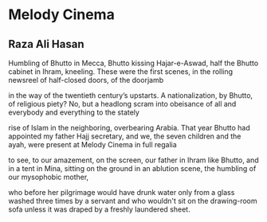 # Melody Cinema
## Raza Ali Hasan
Humbling of Bhutto in Mecca, Bhutto kissing
Hajar-e-Aswad, half the Bhutto cabinet in Ihram,
kneeling. These were the first scenes, in the rolling
newsreel of half-closed doors, of the doorjamb

in the way of the twentieth century’s upstarts.
A nationalization, by Bhutto, of religious piety?
No, but a headlong scram into obeisance
of all and everybody and everything to the stately

rise of Islam in the neighboring, overbearing Arabia.
That year Bhutto had appointed my father
Hajj secretary, and we, the seven children and the ayah,
were present at Melody Cinema in full regalia

to see, to our amazement, on the screen,
our father in Ihram like Bhutto, and in a tent in Mina,
sitting on the ground in an ablution scene,
the humbling of our mysophobic mother,

who before her pilgrimage would have drunk water
only from a glass washed three times by a servant
and who wouldn't sit on the drawing-room sofa
unless it was draped by a freshly laundered sheet.